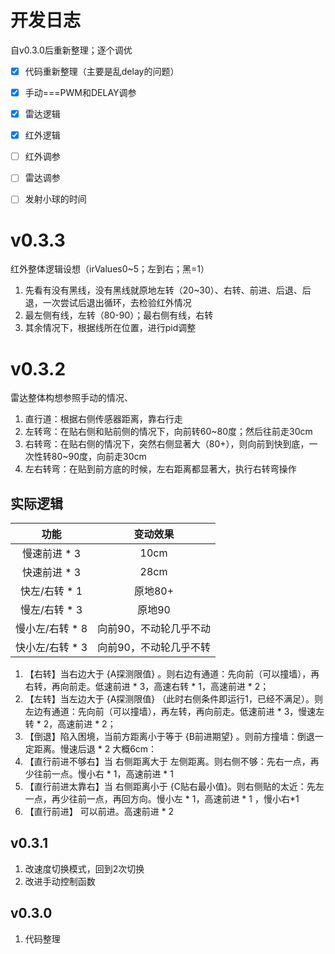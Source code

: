 # 开发日志
自v0.3.0后重新整理；逐个调优
-[X] 代码重新整理（主要是乱delay的问题）
-[X] 手动===PWM和DELAY调参
-[X] 雷达逻辑
-[X] 红外逻辑

-[ ] 红外调参
-[ ] 雷达调参

-[ ] 发射小球的时间


# v0.3.3
红外整体逻辑设想（irValues0~5；左到右；黑=1）
1. 先看有没有黑线，没有黑线就原地左转（20~30）、右转、前进、后退、后退，一次尝试后退出循环，去检验红外情况
2. 最左侧有线，左转（80-90）；最右侧有线，右转
3. 其余情况下，根据线所在位置，进行pid调整


# v0.3.2
雷达整体构想参照手动的情况、
1. 直行道：根据右侧传感器距离，靠右行走
2. 左转弯：在贴右侧和贴前侧的情况下，向前转60~80度；然后往前走30cm
3. 右转弯：在贴右侧的情况下，突然右侧显著大（80+），则向前到快到底，一次性转80~90度，向前走30cm
4. 左右转弯：在贴到前方底的时候，左右距离都显著大，执行右转弯操作

## 实际逻辑
|功能|变动效果|
|:-:|:-:|
慢速前进 * 3|10cm
快速前进 * 3|28cm
快左/右转 * 1|原地80+
慢左/右转 * 3|原地90
慢小左/右转 * 8 |向前90，不动轮几乎不动
快小左/右转 * 3 |向前90，不动轮几乎不转

1. 【右转】当右边大于 {A探测限值} 。则右边有通道：先向前（可以撞墙），再右转，再向前走。低速前进 * 3，高速右转 * 1，高速前进 * 2；
2. 【左转】当左边大于 {A探测限值} （此时右侧条件即运行1，已经不满足）。则左边有通道：先向前（可以撞墙），再左转，再向前走。低速前进 * 3，慢速左转 * 2，高速前进 * 2；
3. 【倒退】陷入困境，当前方距离小于等于 {B前进期望} 。则前方撞墙：倒退一定距离。慢速后退 * 2 大概6cm：
4. 【直行前进不够右】当 右侧距离大于 左侧距离。则右侧不够：先右一点，再少往前一点。慢小右 * 1，高速前进 * 1 
5. 【直行前进太靠右】当 右侧距离小于 {C贴右最小值}。则右侧贴的太近：先左一点，再少往前一点，再回方向。慢小左 * 1，高速前进 * 1 ，慢小右*1
6. 【直行前进】 可以前进。高速前进 * 2

## v0.3.1 
1. 改速度切换模式，回到2次切换
2. 改进手动控制函数

## v0.3.0
1. 代码整理